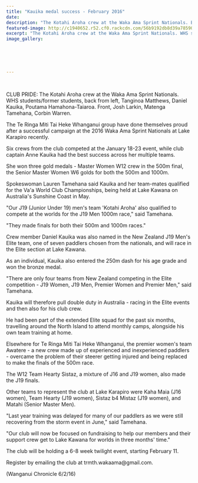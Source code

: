 ```yaml
---
title: "Kauika medal success - February 2016"
date: 
description: "The Kotahi Aroha crew at the Waka Ama Sprint Nationals. Back from left, Tanginoa Matthews, Daniel Kauika, Poutama Hamahona-Taiaroa. Front, Josh Larkin, Matenga Tamehana, Corbin Warren."
featured-image: http://c1940652.r52.cf0.rackcdn.com/56b9192db8d39a7859000824/2016-Waka-Ame-Sprint-Nationals.jpg
excerpt: "The Kotahi Aroha crew at the Waka Ama Sprint Nationals. WHS students/former students, back from left, Tanginoa Matthews, Daniel Kauika, Poutama Hamahona-Taiaroa. Front, Josh Larkin, Matenga Tamehana, Corbin Warren, Wanganui Chronicle article on 6/2/16..."
image_gallery:
    
    
    
    
    
---
```


<p>&nbsp;</p>
<p><span>CLUB PRIDE: The Kotahi Aroha crew at the Waka Ama Sprint Nationals. WHS students/former students, back from left, Tanginoa Matthews, Daniel Kauika, Poutama Hamahona-Taiaroa. Front, Josh Larkin, Matenga Tamehana, Corbin Warren.</span></p>
<p>The Te Ringa Miti Tai Heke Whanganui group have done themselves proud after a successful campaign at the 2016 Waka Ama Sprint Nationals at Lake Karapiro recently.</p>
<p>Six crews from the club competed at the January 18-23 event, while club captain Anne Kauika had the best success across her multiple teams.</p>
<p>She won three gold medals - Master Women W12 crew in the 500m final, the Senior Master Women W6 golds for both the 500m and 1000m.</p>
<p>Spokeswoman Lauren Tamehana said Kauika and her team-mates qualified for the Va'a World Club Championships, being held at Lake Kawana on Australia's Sunshine Coast in May.</p>
<p>"Our J19 (Junior Under 19) men's team 'Kotahi Aroha' also qualified to compete at the worlds for the J19 Men 1000m race," said Tamehana.</p>
<p>"They made finals for both their 500m and 1000m races."</p>
<p>Crew member Daniel Kauika was also named in the New Zealand J19 Men's Elite team, one of seven paddlers chosen from the nationals, and will race in the Elite section at Lake Kawana.</p>
<p>As an individual, Kauika also entered the 250m dash for his age grade and won the bronze medal.</p>
<p>"There are only four teams from New Zealand competing in the Elite competition - J19 Women, J19 Men, Premier Women and Premier Men," said Tamehana.</p>
<p>Kauika will therefore pull double duty in Australia - racing in the Elite events and then also for his club crew.</p>
<p>He had been part of the extended Elite squad for the past six months, travelling around the North Island to attend monthly camps, alongside his own team training at home.</p>
<p>Elsewhere for Te Ringa Miti Tai Heke Whanganui, the premier women's team Awatere - a new crew made up of experienced and inexperienced paddlers - overcame the problem of their steerer getting injured and being replaced to make the finals of the 500m race.</p>
<p>The W12 Team Hearty Sistaz, a mixture of J16 and J19 women, also made the J19 finals.</p>
<p>Other teams to represent the club at Lake Karapiro were Kaha Maia (J16 women), Team Hearty (J19 women), Sistaz b4 Mistaz (J19 women), and Matahi (Senior Master Men).</p>
<p>"Last year training was delayed for many of our paddlers as we were still recovering from the storm event in June," said Tamehana.</p>
<p>"Our club will now be focused on fundraising to help our members and their support crew get to Lake Kawana for worlds in three months' time."</p>
<p>The club will be holding a 6-8 week twilight event, starting February 11.</p>
<p>Register by emailing the club at trmth.wakaama@gmail.com.</p>
<p><span>(Wanganui Chronicle 6/2/16)</span></p>

